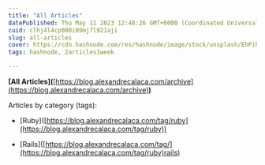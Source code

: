 ```yaml
---
title: "All Articles"
datePublished: Thu May 11 2023 12:48:26 GMT+0000 (Coordinated Universal Time)
cuid: clhj4l4cp000i09mj7l921aji
slug: all-articles
cover: https://cdn.hashnode.com/res/hashnode/image/stock/unsplash/EhPih0l5bjw/upload/66a404cba9d0b78d696a186f423048ae.jpeg
tags: hashnode, 2articles1week

---
```


**\[All Articles\](**[https://blog.alexandrecalaca.com/archive](https://blog.alexandrecalaca.com/archive)**)**

Articles by category (tags):

* \[Ruby\]([https://blog.alexandrecalaca.com/tag/ruby](https://blog.alexandrecalaca.com/tag/ruby))
    
* \[Rails\]([https://blog.alexandrecalaca.com/tag/](https://blog.alexandrecalaca.com/tag/ruby)rails)